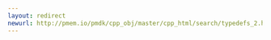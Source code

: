 ```yaml
---
layout: redirect
newurl: http://pmem.io/pmdk/cpp_obj/master/cpp_html/search/typedefs_2.html
---
```

